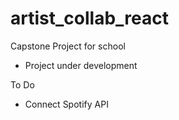 # artist_collab_react

Capstone Project for school
- Project under development

To Do
- Connect Spotify API
